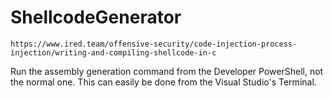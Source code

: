 # ShellcodeGenerator
```
https://www.ired.team/offensive-security/code-injection-process-injection/writing-and-compiling-shellcode-in-c
```

Run the assembly generation command from the Developer PowerShell, not the normal one. This can easily be done from the Visual Studio's Terminal.
